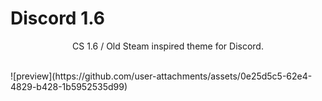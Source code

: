 # Discord 1.6 
<p align="center">CS 1.6 / Old Steam inspired theme for Discord.</p>
<br>
![preview](https://github.com/user-attachments/assets/0e25d5c5-62e4-4829-b428-1b5952535d99)
